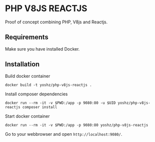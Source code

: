 PHP V8JS REACTJS
================

Proof of concept combining PHP, V8js and Reactjs.

Requirements
------------

Make sure you have installed Docker.

Installation
------------

Build docker container
```
docker build -t yoshz/php-v8js-reactjs .
```

Install composer dependencies
```
docker run --rm -it -v $PWD:/app -p 9080:80 -u $UID yoshz/php-v8js-reactjs composer install
```

Start docker container
```
docker run --rm -it -v $PWD:/app -p 9080:80 yoshz/php-v8js-reactjs
```

Go to your webbrowser and open `http://localhost:9080/`.